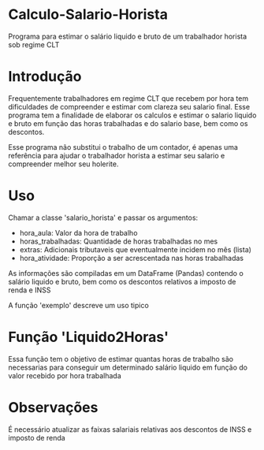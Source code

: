 # Calculo-Salario-Horista
Programa para estimar o salário liquido e bruto de um trabalhador horista sob regime CLT

# Introdução

Frequentemente trabalhadores em regime CLT que recebem por hora tem dificuldades de compreender e estimar com clareza seu salario final. Esse programa tem a finalidade de elaborar os calculos e estimar o salario liquido e bruto em função das horas trabalhadas e do salario base, bem como os descontos. 

Esse programa não substitui o trabalho de um contador, é apenas uma referência para ajudar o trabalhador horista a estimar seu salario e compreender melhor seu holerite.

# Uso

Chamar a classe 'salario_horista' e passar os argumentos:
  - hora_aula: Valor da hora de trabalho
  - horas_trabalhadas: Quantidade de horas trabalhadas no mes
  - extras: Adicionais tributaveis que eventualmente incidem no mês (lista)
  - hora_atividade: Proporção a ser acrescentada nas horas trabalhadas

As informações são compiladas em um DataFrame (Pandas) contendo o salário liquido e bruto, bem como os descontos relativos a imposto de renda e INSS

A função 'exemplo' descreve um uso tipico

# Função 'Liquido2Horas'

Essa função tem o objetivo de estimar quantas horas de trabalho são necessarias para conseguir um determinado salário liquido em função do valor recebido por hora trabalhada

# Observações

É necessário atualizar as faixas salariais relativas aos descontos de INSS e imposto de renda

